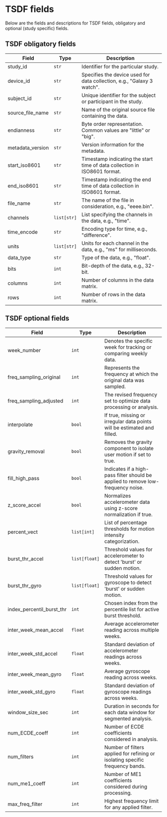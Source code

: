 
# TSDF fields

Below are the fields and descriptions for TSDF fields, obligatory and optional (study specific) fields.

## TSDF obligatory fields

| Field            | Type         | Description                                                                 |
|------------------|--------------|-----------------------------------------------------------------------------|
| study_id         | `str`        | Identifier for the particular study.                                         |
| device_id        | `str`        | Specifies the device used for data collection, e.g., "Galaxy 3 watch".       |
| subject_id       | `str`        | Unique identifier for the subject or participant in the study.               |
| source_file_name | `str`        | Name of the original source file containing the data.                        |
| endianness       | `str`        | Byte order representation. Common values are "little" or "big".              |
| metadata_version | `str`        | Version information for the metadata.                                        |
| start_iso8601    | `str`        | Timestamp indicating the start time of data collection in ISO8601 format.    |
| end_iso8601      | `str`        | Timestamp indicating the end time of data collection in ISO8601 format.      |
| file_name        | `str`        | The name of the file in consideration, e.g., "eeee.bin".                     |
| channels         | `list[str]`  | List specifying the channels in the data, e.g., "time".                      |
| time_encode      | `str`        | Encoding type for time, e.g., "difference".                                  |
| units            | `list[str]`  | Units for each channel in the data, e.g., "ms" for milliseconds.             |
| data_type        | `str`        | Type of the data, e.g., "float".                                             |
| bits             | `int`        | Bit-depth of the data, e.g., 32-bit.                                         |
| columns          | `int`        | Number of columns in the data matrix.                                        |
| rows             | `int`        | Number of rows in the data matrix. 


## TSDF optional fields


| Field                        | Type         | Description                                          |
|------------------------------|--------------|------------------------------------------------------|
| week_number                  | `int`        | Denotes the specific week for tracking or comparing weekly data. |
| freq_sampling_original       | `int`        | Represents the frequency at which the original data was sampled. |
| freq_sampling_adjusted       | `int`        | The revised frequency set to optimize data processing or analysis. |
| interpolate                  | `bool`       | If true, missing or irregular data points will be estimated and filled. |
| gravity_removal              | `bool`       | Removes the gravity component to isolate user motion if set to true. |
| fill_high_pass               | `bool`       | Indicates if a high-pass filter should be applied to remove low-frequency noise. |
| z_score_accel                | `bool`       | Normalizes accelerometer data using z-score normalization if true. |
| percent_vect                 | `list[int]`  | List of percentage thresholds for motion intensity categorization. |
| burst_thr_accel              | `list[float]`| Threshold values for accelerometer to detect 'burst' or sudden motion. |
| burst_thr_gyro               | `list[float]`| Threshold values for gyroscope to detect 'burst' or sudden motion. |
| index_percentil_burst_thr    | `int`        | Chosen index from the percentile list for active burst threshold. |
| inter_week_mean_accel        | `float`      | Average accelerometer reading across multiple weeks. |
| inter_week_std_accel         | `float`      | Standard deviation of accelerometer readings across weeks. |
| inter_week_mean_gyro         | `float`      | Average gyroscope reading across weeks. |
| inter_week_std_gyro          | `float`      | Standard deviation of gyroscope readings across weeks. |
| window_size_sec              | `int`        | Duration in seconds for each data window for segmented analysis. |
| num_ECDE_coeff               | `int`        | Number of ECDE coefficients considered in analysis. |
| num_filters                  | `int`        | Number of filters applied for refining or isolating specific frequency bands. |
| num_me1_coeff                | `int`        | Number of ME1 coefficients considered during processing. |
| max_freq_filter              | `int`        | Highest frequency limit for any applied filter. |